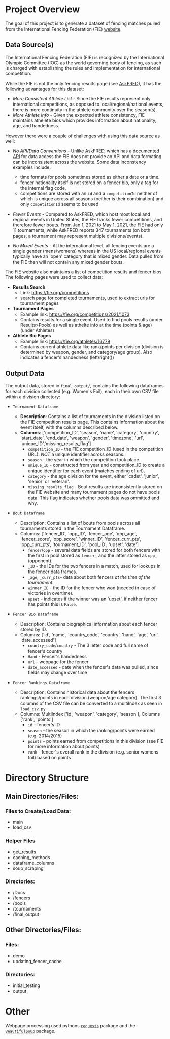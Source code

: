 # Project Overview

The goal of this project is to generate a dataset of fencing matches pulled from the International Fencing Federation (FIE) [website](fie.org).

## Data Source(s)

The International Fencing Federation (FIE) is recognized by the International Olympic Committee (IOC) as the world governing body of fencing, as such is charged with establishing the rules and implementation for international competition. 

While the FIE is not the only fencing results page (see [AskFRED](askfred.net)), it has the following advantages for this dataset: 
* *More Consistent Athlete List* - Since the FIE results represent only international competitions, as opposed to local/regional/national events, there is more continuity in the athlete community over the season(s). 
* *More Athlete Info* - Given the expexted athlete consistency, FIE maintains athelete bios which provides information about nationality, age, and handedness. 

However there were a couple of challenges with using this data source as well: 
* *No API/Data Conventions* - Unlike AskFRED, which has a [documented API](https://askfred.net/Info/webservices.php) for data access the FIE does not provide an API and data formating can be inconsistent across the website. Some data inconstency examples include: 
    * time formats for pools sometimes stored as either a date or a time.
    * fencer nationality itself is not stored on a fencer bio, only a tag for the internal flag code. 
    * competitions are stored with an `id` and a `competitionId` neither of which is unique across all seasons (neither is their combination) and only `competitionId` seems to be used 

* *Fewer Events* - Compared to AskFRED, which host most local and regional events in United States, the FIE tracks fewer competitions, and therefore fewer bouts. From Jan 1, 2021 to May 1, 2021, the FIE had only 11 tournaments, while AskFRED reports 347 tournaments (on both pages, a tournament may represent multiple divisions/events). 

* *No Mixed Events* - At the international level, all fencing events are a single gender (mens/womens) whereas in the US local/regional events typically have an 'open' category that is mixed gender. Data pulled from the FIE then will not contain any mixed gender bouts. 

The FIE website also maintains a list of competition results and fencer bios. The following pages were used to collect data: 

* **Results Search** 
    * Link: https://fie.org/competitions
    * search page for completed tournaments, used to extract urls for tournament pages 
* **Tournament Pages** 
    * Example link: https://fie.org/competitions/2021/1073
    * Contains results for a single event. Used to find pools results (under Results>Pools) as well as athelte info at the time (points & age) (under Athletes)
* **Athlete Bio Pages** 
    * Example link: https://fie.org/athletes/16779
    * Contains current athlete data like rank/points per division (division is determined by weapon, gender, and category/age group). Also indicates a fencer's handedness (left/right())


## Output Data

The output data, stored in `final_output/`, contains the following dataframes for each division collected (e.g. Women's Foil), each in their own CSV file within a division directory: 

* `Tournament Dataframe`
    * **Description**: Contains a list of tournaments in the division listed on the FIE competition results page. This contains information about the event itself, with the columns described below.
    * **Columns**: 
    ['competition_ID', 'season', 'name', 'category', 'country', 'start_date', 'end_date', 'weapon', 'gender', 'timezone', 'url', 'unique_ID','missing_results_flag']
        * `competition_ID` - the FIE competition_ID (used in the competition URL). *NOT* a unique identifier across seasons. 
        * `season` - the year in which the competition took place.
        * `unique_ID` - constructed from year and competition_ID to create a unique identifier for each event (matches ending of url).
        * `category` - the age division for the event, either 'cadet', 'junior', 'senior' or 'veteran'.
        * `missing_results_flag` - Bout results are inconsistently stored on the FIE website and many tournament pages do not have pools data. This flag indicates whether pools data was ommitted and why.

* `Bout Dataframe` 
    * Description: Contains a list of bouts from pools across all tournaments stored in the Tournament Dataframe. 
    * Columns: ['fencer_ID', 'opp_ID', 'fencer_age', 'opp_age', 'fencer_score', 'opp_score', 'winner_ID', 'fencer_curr_pts', 'opp_curr_pts', 'tournament_ID', 'pool_ID', 'upset', 'date']
        * `fencer`/`opp` - several data fields are stored for both fencers with the first in pool stored as `fencer_` and the latter stored as `opp_` (opponent).
        * `_ID` - the IDs for the two fencers in a match, used for lookups in the fencer data frames.
        * `_age`, `_curr_pts`- data about both fencers *at the time of the tournament*.
        * `winner_ID` - the ID for the fencer who won (needed in case of victories in overtime).
        * `upset` - indicates if the winner was an 'upset', if neither fencer has points this is `False`.

* `Fencer Bio Dataframe`
    * Description: Contains biographical information about each fencer stored by ID. 
    * Columns: ['id', 'name', 'country_code', 'country', 'hand', 'age', 'url', 'date_accessed']
        * `country_code`/`country` - The 3 letter code and full name of fencer's country
        * `Hand` - Fencer's handedness
        * `url` - webpage for the fencer
        * `date_accessed` - date when the fencer's data was pulled, since fields may change over time 

* `Fencer Rankings Dataframe`
    * Description: Contains historical data about the fencers rankings/points in each division (weapon/age category). The first 3 columns of the CSV file can be converted to a multiIndex as seen in `load_csv.py`
    * Columns: MultiIndex ['id', 'weapon', 'category', 'season'], Columns ['rank', 'points']
        * `id` - fencer's ID
        * `season` - the season in which the ranking/points were earned (e.g. 2014/2015)
        * `points` - points earned from competitions in this division (see FIE for more information about points)
        * `rank` - fencer's overall rank in the division (e.g. senior womens foil) based on points




# Directory Structure

## Main Directories/Files: 

### Files to Create/Load Data: 

* main
* load_csv 

### Helper Files

* get_results
* caching_methods
* dataframe_columns
* soup_scraping


### Directories:

* /Docs 
* /fencers
* /pools 
* /tournaments
* /final_output

## Other Directories/Files: 

### Files:

* demo 
* updating_fencer_cache

### Directories: 

* initial_testing
* output 

# Other 

Webpage processing used pythons [`requests`](https://docs.python-requests.org/en/latest/user/quickstart/) package and the [`BeautifulSoup`](https://www.crummy.com/software/BeautifulSoup/bs4/doc/) package. 

